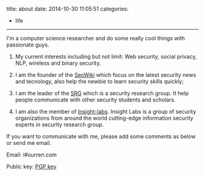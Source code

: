 title: about
date: 2014-10-30 11:05:51
categories: 
- life
---

I'm a computer science researcher and do some really cool things with passionate guys. 

1. My current interests including but not limit: Web security, social privacy, NLP, wireless and binary security.

2. I am the founder of the [SecWiki](http://www.sec-wiki.com) which focus on the latest security news and tecnology, also help the newbie to learn security skills quickly;

3. I am the leader of the [SRG](http://srg.gitcafe.io) which is a security research group. It help people communicate with other security students and scholars.

4. I am also the member of [Insight-labs](http://insight-labs.org). Insight Labs is a group of security organizations from around the world cutting-edge information security experts in security research group.


If you want to communicate with me, please add some comments as below or send me email. 

Email: i#ourren.com 

Public key: [PGP key](http://www.ourren.com/upload/pubkey.txt)